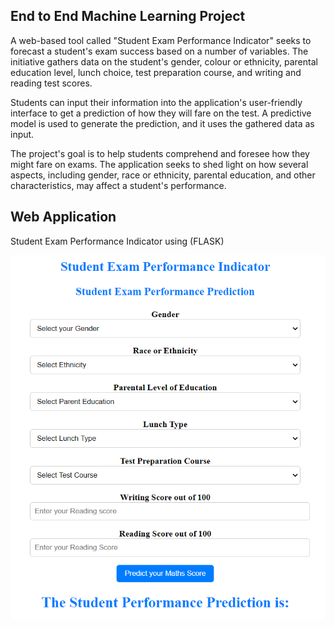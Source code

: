 ## End to End Machine Learning Project

A web-based tool called "Student Exam Performance Indicator" seeks to forecast a student's exam success based on a number of variables. The initiative gathers data on the student's gender, colour or ethnicity, parental education level, lunch choice, test preparation course, and writing and reading test scores.

Students can input their information into the application's user-friendly interface to get a prediction of how they will fare on the test. A predictive model is used to generate the prediction, and it uses the gathered data as input.

The project's goal is to help students comprehend and foresee how they might fare on exams. The application seeks to shed light on how several aspects, including gender, race or ethnicity, parental education, and other characteristics, may affect a student's performance.

## Web Application 

Student Exam Performance Indicator using (FLASK)

![img_1.png](img_1.png)
